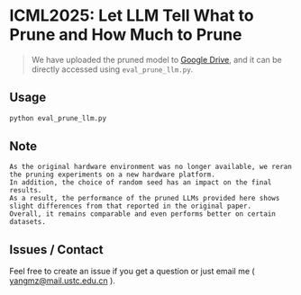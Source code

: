 # ICML2025: Let LLM Tell What to Prune and How Much to Prune

> We have uploaded the pruned model to [Google Drive](https://drive.google.com/drive/folders/1w-seUB0iq7Ft0reIjQqBpKJzGTYeJIDP), and it can be directly accessed using `eval_prune_llm.py`.


## Usage

```bash
python eval_prune_llm.py
```

## Note
```
As the original hardware environment was no longer available, we reran the pruning experiments on a new hardware platform.
In addition, the choice of random seed has an impact on the final results.
As a result, the performance of the pruned LLMs provided here shows slight differences from that reported in the original paper.
Overall, it remains comparable and even performs better on certain datasets.
```
## Issues / Contact
Feel free to create an issue if you get a question or just
email me ( yangmz@mail.ustc.edu.cn ). 

